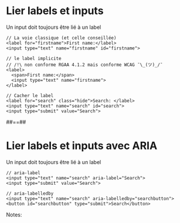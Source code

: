<!-- .slide: class="with-code" -->

# Lier labels et inputs

Un input doit toujours être lié à un label

```
// La voie classique (et celle conseillée)
<label for="firstname">First name:</label>
<input type="text" name="firstname" id="firstname">

// le label implicite
// /!\ non conforme RGAA 4.1.2 mais conforme WCAG ¯\_(ツ)_/¯
<label>
  <span>First name:</span>
  <input type="text" name="firstname">
</label>

// Cacher le label
<label for="search" class="hide">Search: </label>
<input type="text" name="search" id="search">
<input type="submit" value="Search">
```

##==##
<!-- .slide: class="with-code" -->

# Lier labels et inputs avec ARIA

Un input doit toujours être lié à un label

```
// aria-label
<input type="text" name="search" aria-label="Search">
<input type="submit" value="Search">

// aria-labelledby
<input type="text" name="search" aria-labelledby="searchbutton">
<button id="searchbutton" type="submit">Search</button>
```

Notes:

